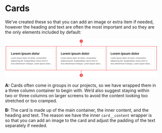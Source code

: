 # Cards

We’ve created these so that you can add an image or extra item if needed, however the heading and text are often the most important and so they are the only elements included by default:

![cards.png](anatomy/9-cards/cards.png)

**A:** Cards often come in groups in our projects, so we have wrapped them in a three column container to begin with. We’d also suggest staying within two or three columns on larger screens to avoid the content looking too stretched or too cramped.

**B:** The card is made up of the main container, the inner content, and the heading and text. The reason we have the inner `card__content` wrapper is so that you can add an image to the card and adjust the padding of the text separately if needed.
